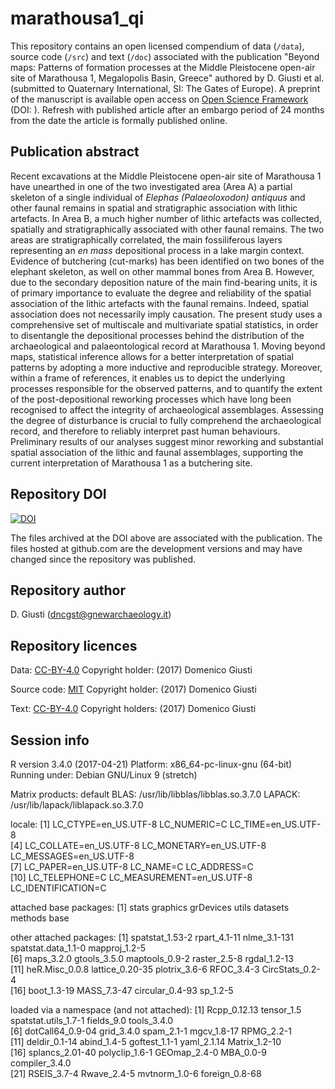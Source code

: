 marathousa1_qi
==============

This repository contains an open licensed compendium of data (`/data`), source code (`/src`) and text (`/doc`) associated with the publication "Beyond maps: Patterns of formation processes at the Middle Pleistocene open-air site of Marathousa 1, Megalopolis Basin, Greece" authored by D. Giusti et al. (submitted to Quaternary International, SI: The Gates of Europe). A preprint of the manuscript is available open access on [Open Science Framework]() (DOI: []()). Refresh with published article after an embargo period of 24 months from the date the article is formally published online.

## Publication abstract

 Recent excavations at the Middle Pleistocene open-air site of Marathousa 1 have unearthed in one of the two investigated area (Area A) a partial skeleton of a single individual of _Elephas (Palaeoloxodon) antiquus_ and other faunal remains in spatial and stratigraphic association with lithic artefacts. In Area B, a much higher number of lithic artefacts was collected, spatially and stratigraphically associated with other faunal remains. The two areas are stratigraphically correlated, the main fossiliferous layers representing an _en mass_ depositional process in a lake margin context. Evidence of butchering (cut-marks) has been identified on two bones of the elephant skeleton, as well on other mammal bones from Area B. However, due to the secondary deposition nature of the main find-bearing units, it is of primary importance to evaluate the degree and reliability of the spatial association of the lithic artefacts with the faunal remains. Indeed, spatial association does not necessarily imply causation. The present study uses a comprehensive set of multiscale and multivariate spatial statistics, in order to disentangle the depositional processes behind the distribution of the archaeological and palaeontological record at Marathousa 1. Moving beyond maps, statistical inference allows for a better interpretation of spatial patterns by adopting a more inductive and reproducible strategy. Moreover, within a frame of references, it enables us to depict the underlying processes responsible for the observed patterns, and to quantify the extent of the post-depositional reworking processes which have long been recognised to affect the integrity of archaeological assemblages. Assessing the degree of disturbance is crucial to fully comprehend the archaeological record, and therefore to reliably interpret past human behaviours. Preliminary results of our analyses suggest minor reworking and substantial spatial association of the lithic and faunal assemblages, supporting the current interpretation of Marathousa 1 as a butchering site.

## Repository DOI

[![DOI](https://zenodo.org/badge/96095974.svg)](https://zenodo.org/badge/latestdoi/96095974)

The files archived at the DOI above are associated with the publication. The files hosted at github.com are the development versions and may have changed since the repository was published.

## Repository author

D. Giusti (<dncgst@gnewarchaeology.it>)

## Repository licences

Data: [CC-BY-4.0](https://creativecommons.org/licenses/by/4.0/) Copyright holder: (2017) Domenico Giusti

Source code: [MIT](https://opensource.org/licenses/MIT) Copyright holder: (2017) Domenico Giusti

Text: [CC-BY-4.0](https://creativecommons.org/licenses/by/4.0/) Copyright holders: (2017) Domenico Giusti

## Session info

R version 3.4.0 (2017-04-21)
Platform: x86_64-pc-linux-gnu (64-bit)
Running under: Debian GNU/Linux 9 (stretch)

Matrix products: default
BLAS: /usr/lib/libblas/libblas.so.3.7.0
LAPACK: /usr/lib/lapack/liblapack.so.3.7.0

locale:
 [1] LC_CTYPE=en_US.UTF-8       LC_NUMERIC=C               LC_TIME=en_US.UTF-8       
 [4] LC_COLLATE=en_US.UTF-8     LC_MONETARY=en_US.UTF-8    LC_MESSAGES=en_US.UTF-8   
 [7] LC_PAPER=en_US.UTF-8       LC_NAME=C                  LC_ADDRESS=C              
[10] LC_TELEPHONE=C             LC_MEASUREMENT=en_US.UTF-8 LC_IDENTIFICATION=C       

attached base packages:
[1] stats     graphics  grDevices utils     datasets  methods   base     

other attached packages:
 [1] spatstat_1.53-2     rpart_4.1-11        nlme_3.1-131        spatstat.data_1.1-0 mapproj_1.2-5      
 [6] maps_3.2.0          gtools_3.5.0        maptools_0.9-2      raster_2.5-8        rgdal_1.2-13       
[11] heR.Misc_0.0.8      lattice_0.20-35     plotrix_3.6-6       RFOC_3.4-3          CircStats_0.2-4    
[16] boot_1.3-19         MASS_7.3-47         circular_0.4-93     sp_1.2-5           

loaded via a namespace (and not attached):
 [1] Rcpp_0.12.13         tensor_1.5           spatstat.utils_1.7-1 fields_9.0           tools_3.4.0         
 [6] dotCall64_0.9-04     grid_3.4.0           spam_2.1-1           mgcv_1.8-17          RPMG_2.2-1          
[11] deldir_0.1-14        abind_1.4-5          goftest_1.1-1        yaml_2.1.14          Matrix_1.2-10       
[16] splancs_2.01-40      polyclip_1.6-1       GEOmap_2.4-0         MBA_0.0-9            compiler_3.4.0      
[21] RSEIS_3.7-4          Rwave_2.4-5          mvtnorm_1.0-6        foreign_0.8-68